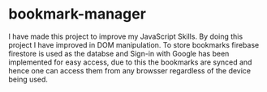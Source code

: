 # bookmark-manager
I have made this project to improve my JavaScript Skills. By doing this project I have improved in DOM manipulation. To store bookmarks firebase firestore is used as the databse and 
Sign-in with Google has been implemented for easy access, due to this the bookmarks are synced and hence one can access them from any browsser regardless of the device being used.
